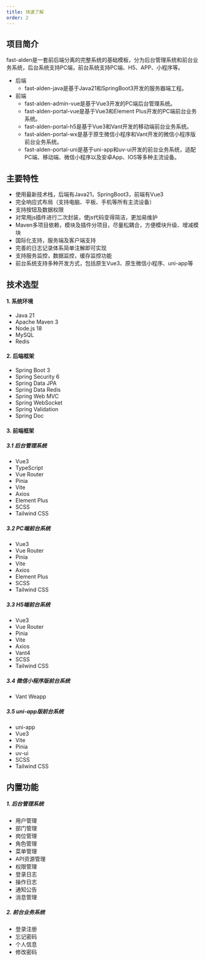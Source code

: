 ```yaml
---
title: 快速了解
order: 2
---
```


## 项目简介

fast-alden是一套前后端分离的完整系统的基础模板，分为后台管理系统和前台业务系统，后台系统支持PC端，前台系统支持PC端、H5、APP、小程序等。

- 后端
    - fast-alden-java是基于Java21和SpringBoot3开发的服务器端工程。
- 前端
    - fast-alden-admin-vue是基于Vue3开发的PC端后台管理系统。
    - fast-alden-portal-vue是基于Vue3和Element Plus开发的PC端前台业务系统。
    - fast-alden-portal-h5是基于Vue3和Vant开发的移动端前台业务系统。
    - fast-alden-portal-wx是基于原生微信小程序和Vant开发的微信小程序版前台业务系统。
    - fast-alden-portal-uni是基于uni-app和uv-ui开发的前台业务系统，适配PC端、移动端、微信小程序以及安卓App、IOS等多种主流设备。

## 主要特性

- 使用最新技术栈，后端有Java21，SpringBoot3，前端有Vue3
- 完全响应式布局（支持电脑、平板、手机等所有主流设备）
- 支持按钮及数据权限
- 对常用js插件进行二次封装，使js代码变得简洁，更加易维护
- Maven多项目依赖，模块及插件分项目，尽量松耦合，方便模块升级、增减模块
- 国际化支持，服务端及客户端支持
- 完善的日志记录体系简单注解即可实现
- 支持服务监控，数据监控，缓存监控功能
- 前台系统支持多种开发方式，包括原生Vue3、原生微信小程序、uni-app等

## 技术选型

#### 1. 系统环境

- Java 21
- Apache Maven 3
- Node.js 18
- MySQL
- Redis

#### 2. 后端框架

- Spring Boot 3
- Spring Security 6
- Spring Data JPA
- Spring Data Redis
- Spring Web MVC
- Spring WebSocket
- Spring Validation
- Spring Doc

#### 3. 前端框架

##### 3.1 后台管理系统

- Vue3
- TypeScript
- Vue Router
- Pinia
- Vite
- Axios
- Element Plus
- SCSS
- Tailwind CSS

##### 3.2 PC端前台系统

- Vue3
- Vue Router
- Pinia
- Vite
- Axios
- Element Plus
- SCSS
- Tailwind CSS

##### 3.3 H5端前台系统

- Vue3
- Vue Router
- Pinia
- Vite
- Axios
- Vant4
- SCSS
- Tailwind CSS

##### 3.4 微信小程序版前台系统

- Vant Weapp

##### 3.5 uni-app版前台系统

- uni-app
- Vue3
- Vite
- Pinia
- uv-ui
- SCSS
- Tailwind CSS

## 内置功能

##### 1. 后台管理系统

- 用户管理
- 部门管理
- 岗位管理
- 角色管理
- 菜单管理
- API资源管理
- 权限管理
- 登录日志
- 操作日志
- 通知公告
- 消息管理

##### 2. 前台业务系统

- 登录注册
- 忘记密码
- 个人信息
- 修改密码